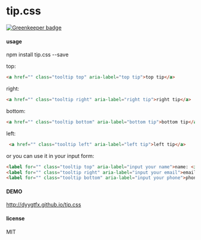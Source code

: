 # tip.css

[![Greenkeeper badge](https://badges.greenkeeper.io/dyygtfx/tip.css.svg)](https://greenkeeper.io/)

#### usage

npm install tip.css --save

top:

```html
<a href="" class="tooltip top" aria-label="top tip">top tip</a>
```

right:

```html
<a href="" class="tooltip right" aria-label="right tip">right tip</a>
```

bottom:

```html
<a href="" class="tooltip bottom" aria-label="bottom tip">bottom tip</a>
```

left:

```html
 <a href="" class="tooltip left" aria-label="left tip">left tip</a>
```

or you can use it in your input form:

```html
<label for="" class="tooltip top" aria-label="input your name">name: <input type="text" placeholder="top tip"></label>
<label for="" class="tooltip right" aria-label="input your email">email: <input type="text" palceholder="right tip"></label>
<label for="" class="tooltip bottom" aria-label="input your phone">phone: <input type="text" placeholder="bottom tip"></label>
```

#### DEMO

http://dyygtfx.github.io/tip.css

#### license
MIT


